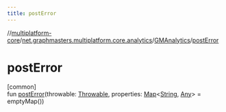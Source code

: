 ```yaml
---
title: postError
---
```

//[multiplatform-core](../../../index.html)/[net.graphmasters.multiplatform.core.analytics](../index.html)/[GMAnalytics](index.html)/[postError](post-error.html)



# postError



[common]\
fun [postError](post-error.html)(throwable: [Throwable](https://kotlinlang.org/api/latest/jvm/stdlib/kotlin/-throwable/index.html), properties: [Map](https://kotlinlang.org/api/latest/jvm/stdlib/kotlin.collections/-map/index.html)&lt;[String](https://kotlinlang.org/api/latest/jvm/stdlib/kotlin/-string/index.html), [Any](https://kotlinlang.org/api/latest/jvm/stdlib/kotlin/-any/index.html)&gt; = emptyMap())




